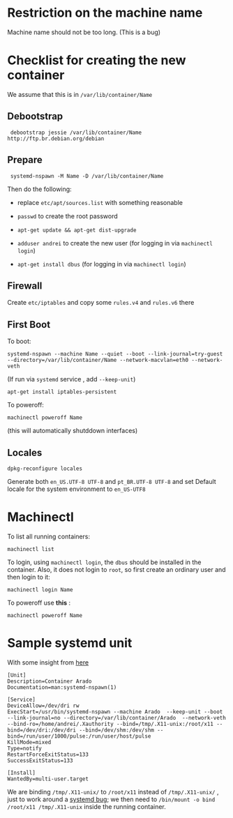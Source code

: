 
Restriction on the machine name
===============================

Machine name should not be too long. (This is a bug)


Checklist for creating the new container
========================================

We assume that this is in `/var/lib/container/Name`

Debootstrap
-----------

     debootstrap jessie /var/lib/container/Name http://ftp.br.debian.org/debian

Prepare
-------

     systemd-nspawn -M Name -D /var/lib/container/Name

Then do the following:

- replace `etc/apt/sources.list` with something reasonable

- `passwd` to create the root password

- `apt-get update && apt-get dist-upgrade`

- `adduser andrei` to create the new user (for logging in via `machinectl login`)

- `apt-get install dbus` (for logging in via `machinectl login`)


Firewall
--------

Create `etc/iptables` and copy some `rules.v4` and `rules.v6` there


First Boot
----------

To boot:

    systemd-nspawn --machine Name --quiet --boot --link-journal=try-guest --directory=/var/lib/container/Name --network-macvlan=eth0 --network-veth

(If run via `systemd` service , add `--keep-unit`)

    apt-get install iptables-persistent

To poweroff:

    machinectl poweroff Name

(this will automatically shutddown interfaces)

Locales
-------

    dpkg-reconfigure locales

Generate both `en_US.UTF-8 UTF-8` and `pt_BR.UTF-8 UTF-8` and set Default locale for the system environment to `en_US-UTF8`


Machinectl
==========

To list all running containers:

    machinectl list

To login, using `machinectl login`, the `dbus` should be installed in the container.
Also, it does not login to `root`, so first create an ordinary user and then login to it:

    machinectl login Name

To poweroff use __this__ :

    machinectl poweroff Name

Sample systemd unit
===================

With some insight from [here](https://github.com/LudicLinux/LudicLinux.github.io/blob/master/_posts/2017-06-27-Nspawn-Steam-Container.md)


    [Unit]
    Description=Container Arado
    Documentation=man:systemd-nspawn(1)

    [Service]
    DeviceAllow=/dev/dri rw
    ExecStart=/usr/bin/systemd-nspawn --machine Arado  --keep-unit --boot --link-journal=no --directory=/var/lib/container/Arado  --network-veth --bind-ro=/home/andrei/.Xauthority --bind=/tmp/.X11-unix:/root/x11 --bind=/dev/dri:/dev/dri --bind=/dev/shm:/dev/shm --bind=/run/user/1000/pulse:/run/user/host/pulse 
    KillMode=mixed
    Type=notify
    RestartForceExitStatus=133
    SuccessExitStatus=133

    [Install]
    WantedBy=multi-user.target


We are binding `/tmp/.X11-unix/` to `/root/x11` instead of `/tmp/.X11-unix/` , just to work around a [systemd bug](https://github.com/systemd/systemd/issues/4789);
we then need to `/bin/mount -o bind /root/x11 /tmp/.X11-unix` inside the running container.
